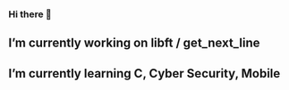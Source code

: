 ### Hi there 👋

## I’m currently working on libft / get_next_line
## I’m currently learning C, Cyber Security, Mobile 
